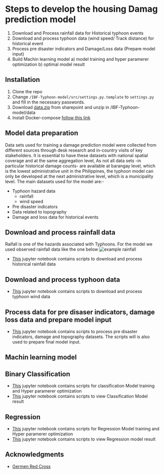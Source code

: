 # Steps to develop the housing Damag prediction model

1. Download and Process rainfall data for Historical typhoon events
2. Download and process typhoon data (wind speed/ Track distance) for historical event
3. Process pre disaster indicators and Damage/Loss data (Prepare model input)
4. Build Machin learning model a) model training and hyper paramerer optimization b) optimal model result

<!-- Installation -->
## Installation

1. Clone the repo
2. Change `/IBF-Typhoon-model/src/settings.py.template` to `settings.py` and fill in the necessary passwords.
3. Download [data.zip](https://rodekruis.sharepoint.com/sites/510-CRAVK-510/_layouts/15/guestaccess.aspx?guestaccesstoken=HadTB1h%2FWiVluDiortTyd3%2F9rSc0MdjS2yub9GEntCs%3D&docid=2_0013b102f095246fdab4ff4ce03b12933&rev=1&e=eDGoN5) from sharepoint and unzip in /IBF-Typhoon-model/data
4. Install Docker-compose [follow this link](https://docs.docker.com/desktop/windows/install/)

<!-- Model data preparation -->
## Model data preparation

Data sets used for training a damage prediction model were collected from different sources through desk research and in-country visits of key stakeholders. It is essential to have these datasets with national spatial coverage and at the same aggregation level, As not all data sets -in particular historical damage counts- are available at barangay level, which is the lowest administrative unit in the Philippines, the typhoon model can only be developed at the next administrative level, which is a municipality level. The main datasets used for the model are:-

- Typhoon hazard data
  - rainfall
  - wind speed  
- Pre disaster indicators
- Data related to topography
- Damage and loss data for historical events

<!-- Download and process rainfall data -->
## Download and process rainfall data

Raifall is one of the hazards associated with Typhoons. For the model we used observed rainfall data like the one below  ![example rainfall](https://eoimages.gsfc.nasa.gov/images/imagerecords/52000/52366/philippines_mpa_2011275.png)

- [This](https://github.com/rodekruis/Typhoon-Impact-based-forecasting-model/tree/model_dev/IBF-Typhoon-model/documentation/notebooks/rainfalldownload.ipynb) jupyter notebook contains scripts to download and process historical rainfall data

<!-- Download and process typhoon data-->
## Download and process typhoon data

- [This](https://github.com/rodekruis/Typhoon-Impact-based-forecasting-model/tree/model_dev/IBF-Typhoon-model/documentation/notebooks/windfield.ipynb) jupyter notebook contains scripts to download and process typhoon wind data

<!-- Process data for pre disaser indicators, damage loss data and prepare model input-->
## Process data for pre disaser indicators, damage loss data and prepare model input

- [This](https://github.com/rodekruis/Typhoon-Impact-based-forecasting-model/tree/model_dev/IBF-Typhoon-model/documentation/notebooks/pre_disaster_indicators.ipynb) jupyter notebook contains scripts to process pre disaster indicators, damage and topography datasets. The scripts will is also used to prepare final model input.

<!-- Machin learning model-->
## Machin learning model
<!-- Binary Classification-->
## Binary Classification

- [This](https://github.com/rodekruis/Typhoon-Impact-based-forecasting-model/tree/model_dev/IBF-Typhoon-model/documentation/notebooks/classification_model.ipynb) jupyter notebook contains scripts for classification Model training and Hyper paramerer optimization
- [This](https://github.com/rodekruis/Typhoon-Impact-based-forecasting-model/tree/model_dev/IBF-Typhoon-model/documentation/notebooks/classification_model_result.ipynb) jupyter notebook contains scripts to view Classification Model result

<!-- Regression-->
## Regression

- [This](https://github.com/rodekruis/Typhoon-Impact-based-forecasting-model/tree/model_dev/IBF-Typhoon-model/documentation/notebooks/regression_model.ipynb) jupyter notebook contains scripts for Regression Model training and Hyper paramerer optimization
- [This](https://github.com/rodekruis/Typhoon-Impact-based-forecasting-model/tree/model_dev/IBF-Typhoon-model/documentation/notebooks/Regression_model_result.ipynb) jupyter notebook contains scripts to view Regression model result

<!-- ACKNOWLEDGMENTS -->
## Acknowledgments

- [Germen Red Cross](https://www.drk.de/en/)
